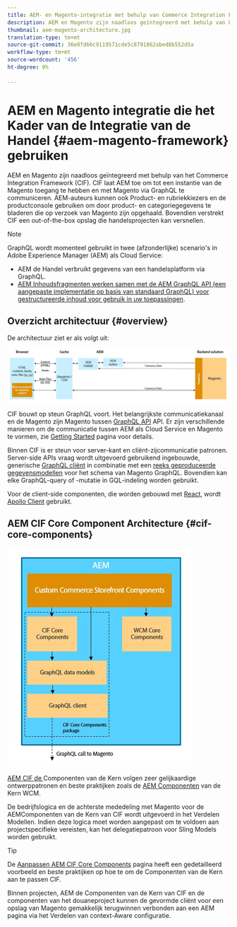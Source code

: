 ```yaml
---
title: AEM- en Magento-integratie met behulp van Commerce Integration Framework
description: AEM en Magento zijn naadloos geïntegreerd met behulp van het Commerce Integration Framework (CIF). CIF laat AEM toe om tot een instantie van de Magento toegang te hebben en met Magento via GraphQL te communiceren. AEM-auteurs kunnen ook Product- en rubriekkiezers en de productconsole gebruiken om door product- en categoriegegevens te bladeren die op verzoek van Magento zijn opgehaald. Bovendien verstrekt CIF een out-of-the-box opslag die handelsprojecten kan versnellen.
thumbnail: aem-magento-architecture.jpg
translation-type: tm+mt
source-git-commit: 36e0fd66c9119571cde5c8791862abed8b552d5a
workflow-type: tm+mt
source-wordcount: '456'
ht-degree: 0%

---
```



# AEM en Magento integratie die het Kader van de Integratie van de Handel {#aem-magento-framework} gebruiken

AEM en Magento zijn naadloos geïntegreerd met behulp van het Commerce Integration Framework (CIF). CIF laat AEM toe om tot een instantie van de Magento toegang te hebben en met Magento via GraphQL te communiceren. AEM-auteurs kunnen ook Product- en rubriekkiezers en de productconsole gebruiken om door product- en categoriegegevens te bladeren die op verzoek van Magento zijn opgehaald. Bovendien verstrekt CIF een out-of-the-box opslag die handelsprojecten kan versnellen.

>[!NOTE]
>
>GraphQL wordt momenteel gebruikt in twee (afzonderlijke) scenario&#39;s in Adobe Experience Manager (AEM) als Cloud Service:
>
>* AEM de Handel verbruikt gegevens van een handelsplatform via GraphQL.
>* [AEM Inhoudsfragmenten werken samen met de AEM GraphQL API (een aangepaste implementatie op basis van standaard GraphQL) voor gestructureerde inhoud voor gebruik in uw toepassingen](/help/assets/content-fragments/graphql-api-content-fragments.md).


## Overzicht architectuur {#overview}

De architectuur ziet er als volgt uit:

![Overzicht van CIF-architectuur](../assets/AEM_Magento_Architecture.JPG)

CIF bouwt op steun GraphQL voort. Het belangrijkste communicatiekanaal en de Magento zijn Magento tussen [GraphQL API](https://devdocs.magento.com/guides/v2.4/graphql/) API. Er zijn verschillende manieren om de communicatie tussen AEM als Cloud Service en Magento te vormen, zie [Getting Started](../getting-started.md) pagina voor details.

Binnen CIF is er steun voor server-kant en cliënt-zijcommunicatie patronen.
Server-side APIs vraag wordt uitgevoerd gebruikend ingebouwde, generische [GraphQL cliënt](https://github.com/adobe/commerce-cif-graphql-client) in combinatie met een [reeks geproduceerde gegevensmodellen](https://github.com/adobe/commerce-cif-magento-graphql) voor het schema van Magento GraphQL. Bovendien kan elke GraphQL-query of -mutatie in GQL-indeling worden gebruikt.

Voor de client-side componenten, die worden gebouwd met [React](https://reactjs.org/), wordt [Apollo Client](https://www.apollographql.com/docs/react/) gebruikt.

## AEM CIF Core Component Architecture {#cif-core-components}

![AEM CIF Core Component Architecture](../assets/cif-component-architecture.jpg)

[AEM CIF de ](https://github.com/adobe/aem-core-cif-components) Componenten van de Kern volgen zeer gelijkaardige ontwerppatronen en beste praktijken zoals de  [AEM Componenten](https://github.com/adobe/aem-core-wcm-components) van de Kern WCM.

De bedrijfslogica en de achterste mededeling met Magento voor de AEMComponenten van de Kern van CIF wordt uitgevoerd in het Verdelen Modellen. Indien deze logica moet worden aangepast om te voldoen aan projectspecifieke vereisten, kan het delegatiepatroon voor Sling Models worden gebruikt.

>[!TIP]
>
>De [Aanpassen AEM CIF Core Components](../customizing/customize-cif-components.md) pagina heeft een gedetailleerd voorbeeld en beste praktijken op hoe te om de Componenten van de Kern aan te passen CIF.

Binnen projecten, AEM de Componenten van de Kern van CIF en de componenten van het douaneproject kunnen de gevormde cliënt voor een opslag van Magento gemakkelijk terugwinnen verbonden aan een AEM pagina via het Verdelen van context-Aware configuratie.
